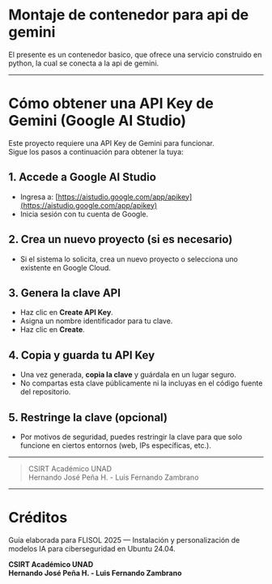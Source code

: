 # Montaje de contenedor para api de gemini

El presente es un contenedor basico, que ofrece una servicio construido en python, la cual se conecta a la api de gemini.


---

# Cómo obtener una API Key de Gemini (Google AI Studio)

Este proyecto requiere una API Key de Gemini para funcionar.  
Sigue los pasos a continuación para obtener la tuya:

## 1. Accede a Google AI Studio

- Ingresa a: [https://aistudio.google.com/app/apikey](https://aistudio.google.com/app/apikey)
- Inicia sesión con tu cuenta de Google.

## 2. Crea un nuevo proyecto (si es necesario)

- Si el sistema lo solicita, crea un nuevo proyecto o selecciona uno existente en Google Cloud.

## 3. Genera la clave API

- Haz clic en **Create API Key**.
- Asigna un nombre identificador para tu clave.
- Haz clic en **Create**.

## 4. Copia y guarda tu API Key

- Una vez generada, **copia la clave** y guárdala en un lugar seguro.
- No compartas esta clave públicamente ni la incluyas en el código fuente del repositorio.

## 5. Restringe la clave (opcional)

- Por motivos de seguridad, puedes restringir la clave para que solo funcione en ciertos entornos (web, IPs específicas, etc.).


---

> CSIRT Académico UNAD  
> Hernando José Peña H. - Luis Fernando Zambrano

 
---

# Créditos

Guía elaborada para FLISOL 2025 — Instalación y personalización de modelos IA para ciberseguridad en Ubuntu 24.04.

**CSIRT Académico UNAD**  
**Hernando José Peña H. - Luis Fernando Zambrano**
